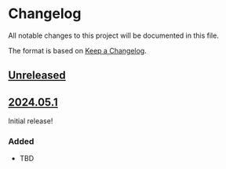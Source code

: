 # Changelog

All notable changes to this project will be documented in this file.

The format is based on [Keep a Changelog](https://keepachangelog.com/en/1.0.0/).

## [Unreleased]

## [2024.05.1]

Initial release!

### Added

- TBD

[unreleased]: https://github.com/abe-101/django_stripe/compare/HEAD...HEAD
[2024.05.1]: https://github.com/abe-101/django_stripe/releases/tag/2024.05.1
